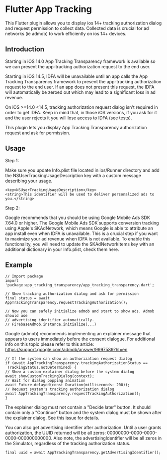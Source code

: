 # Flutter App Tracking

This Flutter plugin allows you to display ios 14+ tracking authorization dialog and request permission to collect data. Collected data is crucial for ad networks (ie admob) to work efficiently on ios 14+ devices.

## Introduction

Starting in iOS 14.0 App Tracking Transparency framework is available so we can present the app-tracking authorization request to the end user.

Starting in iOS 14.5, IDFA will be unavailable until an app calls the App Tracking Transparency framework to present the app-tracking authorization request to the end user. If an app does not present this request, the IDFA will automatically be zeroed out which may lead to a significant loss in ad revenue.

On iOS >=14.0 <14.5, tracking authorization request dialog isn't required in order to get IDFA. Keep in mind that, in those iOS versions, if you ask for it and the user rejects it you will lose access to IDFA (see tests).

This plugin lets you display App Tracking Transparency authorization request and ask for permission.

## Usage

Step 1:

Make sure you update Info.plist file located in ios/Runner directory and add the NSUserTrackingUsageDescription key with a custom message describing your usage.

   ```
   <key>NSUserTrackingUsageDescription</key>
<string>This identifier will be used to deliver personalized ads to you.</string>
```

Step 2:

Google recommends that you should be using Google Mobile Ads SDK 7.64.0 or higher. The Google Mobile Ads SDK supports conversion tracking using Apple's SKAdNetwork, which means Google is able to attribute an app install even when IDFA is unavailable. This is a crucial step if you want to maximize your ad revenue when IDFA is not available. To enable this functionality, you will need to update the SKAdNetworkItems key with an additional dictionary in your Info.plist, check them here.

## Example


   ```
   // Import package
import 'package:app_tracking_transparency/app_tracking_transparency.dart';

// Show tracking authorization dialog and ask for permission
final status = await AppTrackingTransparency.requestTrackingAuthorization();

// Now you can safely initialize admob and start to show ads. Admob should use
// advertising identifier automatically.
// FirebaseAdMob.instance.initialize(...)
```

Google (admob) recommends implementing an explainer message that appears to users immediately before the consent dialogue. For additional info on this topic please refer to this article: https://support.google.com/admob/answer/9997589?hl=en

   ```
   // If the system can show an authorization request dialog
if (await AppTrackingTransparency.trackingAuthorizationStatus ==
    TrackingStatus.notDetermined) {
  // Show a custom explainer dialog before the system dialog
  await showCustomTrackingDialog(context);
  // Wait for dialog popping animation
  await Future.delayed(const Duration(milliseconds: 200));
  // Request system's tracking authorization dialog
  await AppTrackingTransparency.requestTrackingAuthorization();
}
```

The explainer dialog must not contain a "Decide later" button. It should contain only a "Continue" button and the system dialog must be shown after the explainer dialog. See this issue for details.

You can also get advertising identifier after authorization. Until a user grants authorization, the UUID returned will be all zeros: 00000000-0000-0000-0000-000000000000. Also note, the advertisingIdentifier will be all zeros in the Simulator, regardless of the tracking authorization status.

   ```
   final uuid = await AppTrackingTransparency.getAdvertisingIdentifier();
   ```
